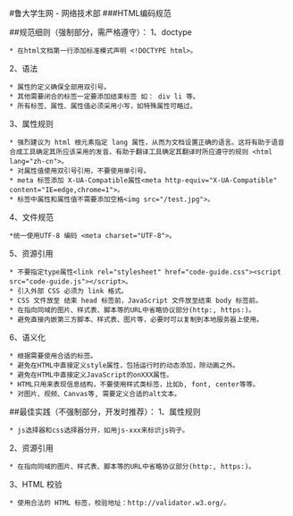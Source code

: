 #鲁大学生网 - 网络技术部 
###HTML编码规范 

##规范细则（强制部分，需严格遵守）： 
1、doctype
	
	* 在html文档第一行添加标准模式声明 <!DOCTYPE html>。

2、语法

	* 属性的定义确保全部用双引号。
	* 其他需要闭合的标签一定要添加结束标签 如： div li 等。
	* 所有标签、属性、属性值必须采用小写，如特殊属性可略过。

3、属性规则

	* 强烈建议为 html 根元素指定 lang 属性，从而为文档设置正确的语言。这将有助于语音合成工具确定其所应该采用的发音，有助于翻译工具确定其翻译时所应遵守的规则 <html lang="zh-cn">。
	* 对属性值使用双引号引用，不要使用单引号。
	* meta 标签添加 X-UA-Compatible属性<meta http-equiv="X-UA-Compatible" content="IE=edge,chrome=1">。
	* 标签中属性和属性值不需要添加空格<img src="/test.jpg">。

4、文件规范

	*统一使用UTF-8 编码 <meta charset="UTF-8">。

5、资源引用

	* 不要指定type属性<link rel="stylesheet" href="code-guide.css"><script src="code-guide.js"></script>。
	* 引入外部 CSS 必须为 link 格式。
	* CSS 文件放至 结束 head 标签前，JavaScript 文件放至结束 body 标签前。
	* 在指向同域的图片、样式表、脚本等的URL中省略协议部分(http:, https:)。
	* 避免直接内嵌第三方脚本、样式表、图片等，必要时可以复制到本地服务器上使用。

6、语义化

	* 根据需要使用合适的标签。
	* 避免在HTML中直接定义style属性，包括运行时的动态添加，除动画之外。
	* 避免在HTML中直接定义JavaScript的onXXX属性。
	* HTML只用来表现信息结构，不要使用样式类标签，比如b, font, center等等。
	* 对图片、视频、Canvas等, 需要定义合适的alt文本。


##最佳实践（不强制部分，开发时推荐）： 
1、属性规则

	* js选择器和css选择器分开，如用js-xxx来标识js钩子。

2、资源引用

	* 在指向同域的图片、样式表、脚本等的URL中省略协议部分(http:, https:)。


3、HTML 校验

	* 使用合法的 HTML 标签，校验地址：http://validator.w3.org/。

